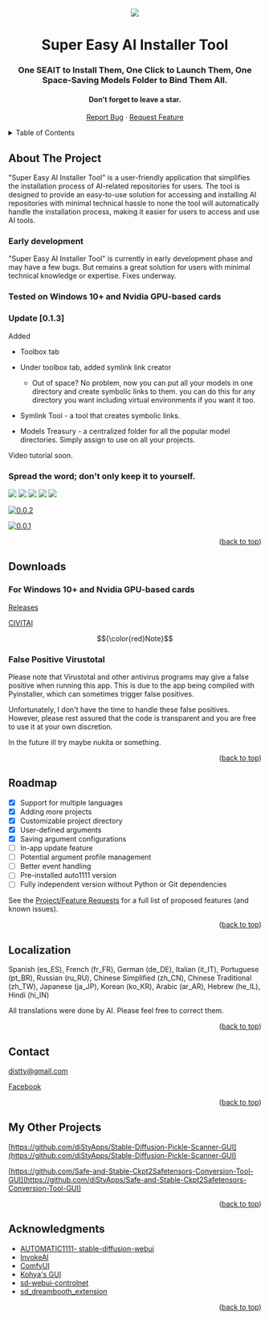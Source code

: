 <!-- Improved compatibility of back to top link: See: https://github.com/othneildrew/Best-README-Template/pull/73 -->
<a name="readme-top"></a>
<!--
*** Thanks for checking out the Best-README-Template. If you have a suggestion
*** that would make this better, please fork the repo and create a pull request
*** or simply open an issue with the tag "enhancement".
*** Don't forget to give the project a star!
*** Thanks again! Now go create something AMAZING! :D
-->
<!--
*** I'm using markdown "reference style" links for readability.
*** Reference links are enclosed in brackets [ ] instead of parentheses ( ).
*** See the bottom of this document for the declaration of the reference variables
*** for contributors-url, forks-url, etc. This is an optional, concise syntax you may use.
*** https://www.markdownguide.org/basic-syntax/#reference-style-links
-->
<br />
<div align="center">

<img src="media/covers/seait_image.jpg">

  <h1 align="center">Super Easy AI Installer Tool</h1>
  <h3 align="center">One SEAIT to Install Them, One Click to Launch Them, One Space-Saving Models Folder to Bind Them All.</h3>
  <h4 align="center">Don't forget to leave a star.</h4>
  
  
  <p align="center">
    <a href="https://github.com/diStyApps/seait/issues">Report Bug</a>
    ·
    <a href="https://github.com/diStyApps/seait/discussions/11">Request Feature</a>
  </p>
</div>



<!-- TABLE OF CONTENTS -->
<details>
  <summary>Table of Contents</summary>
  <ol>
    <li>
      <a href="#about-the-project">About The Project</a>
    </li>
    <li><a href="#roadmap">Roadmap</a></li>
    <li><a href="#localization">Localization</a></li>
    <li><a href="#contact">Contact</a></li>
    <li><a href="#my-other-projects">My Other Projects</a></li>    
    <li><a href="#acknowledgments">Acknowledgments</a></li>
  </ol>
</details>

<!-- ABOUT THE PROJECT -->
## About The Project

"Super Easy AI Installer Tool" is a user-friendly application that simplifies the installation process of AI-related repositories for users.
The tool is designed to provide an easy-to-use solution for accessing and installing AI repositories with minimal technical hassle to none the tool will automatically handle the installation process, making it easier for users to access and use AI tools.

### Early development

"Super Easy AI Installer Tool" is currently in early development phase and may have a few bugs. 
But remains a great solution for users with minimal technical knowledge or expertise. Fixes underway.

### Tested on Windows 10+ and Nvidia GPU-based cards

### Update [0.1.3] 

Added

- Toolbox tab
- Under toolbox tab, added symlink link creator
  - Out of space? No problem, now you can put all your models in one directory and create symbolic links to them.
  you can do this for any directory you want including virtual environments if you want it too.

- Symlink Tool - a tool that creates symbolic links.
- Models Treasury - a centralized folder for all the popular model directories. Simply assign to use on all your projects.

Video tutorial soon.
  
### Spread the word; don't only keep it to yourself.

<img src="media/preview/0.1.2/1_0.1.2.jpg">
<img src="media/preview/0.1.3/1_0.1.3.jpg">
<img src="media/preview/0.1.2/2_0.1.2.jpg">
<img src="media/preview/0.0.7/2_0.0.7.jpg">
<img src="media/preview/0.0.1/1_0.0.1.jpg">

[![0.0.2](media/covers/yt_0.0.2.jpg)](https://www.youtube.com/watch?v=_PJe_gSZn7I "0.0.2")

[![0.0.1](media/covers/yt_0.0.1.jpg)](https://youtu.be/ePZzmMFb8Po "0.0.1")

<p align="right">(<a href="#readme-top">back to top</a>)</p>

## Downloads


### For Windows 10+ and Nvidia GPU-based cards
[Releases](https://github.com/diStyApps/seait/releases)

[CIVITAI](https://civitai.com/models/27574/super-easy-ai-installer-tool)


$${\color{red}Note}$$
### False Positive Virustotal

Please note that Virustotal and other antivirus programs may give a false positive when running this app. This is due to the app being compiled with Pyinstaller, which can sometimes trigger false positives. 

Unfortunately, I don't have the time to handle these false positives. However, please rest assured that the code is transparent and you are free to use it at your own discretion.

In the future ill try maybe nukita or something.

<p align="right">(<a href="#readme-top">back to top</a>)</p>


<!-- ROADMAP -->
## Roadmap

- [x] Support for multiple languages
- [x] Adding more projects
- [x] Customizable project directory
- [x] User-defined arguments
- [x] Saving argument configurations
- [ ] In-app update feature
- [ ] Potential argument profile management
- [ ] Better event handling
- [ ] Pre-installed auto1111 version
- [ ] Fully independent version without Python or Git dependencies

See the [Project/Feature Requests](https://github.com/diStyApps/seait/discussions/11) for a full list of proposed features (and known issues).

<p align="right">(<a href="#readme-top">back to top</a>)</p>


<!-- LOCALIZATION -->
## Localization

Spanish (es_ES), French (fr_FR), German (de_DE), Italian (it_IT), Portuguese (pt_BR), Russian (ru_RU), Chinese Simplified (zh_CN), Chinese Traditional (zh_TW), Japanese (ja_JP), Korean (ko_KR), Arabic (ar_AR), Hebrew (he_IL), Hindi (hi_IN)

All translations were done by AI. Please feel free to correct them.

<p align="right">(<a href="#readme-top">back to top</a>)</p>

<!-- CONTACT -->
## Contact

distty@gmail.com

[Facebook](https://www.facebook.com/disty.fc)

<p align="right">(<a href="#readme-top">back to top</a>)</p>

<!-- MY OTHER PROJECTS -->
## My Other Projects

[https://github.com/diStyApps/Stable-Diffusion-Pickle-Scanner-GUI](https://github.com/diStyApps/Stable-Diffusion-Pickle-Scanner-GUI)

[https://github.com/Safe-and-Stable-Ckpt2Safetensors-Conversion-Tool-GUI](https://github.com/diStyApps/Safe-and-Stable-Ckpt2Safetensors-Conversion-Tool-GUI)

<p align="right">(<a href="#readme-top">back to top</a>)</p>

<!-- ACKNOWLEDGMENTS -->
## Acknowledgments


* [AUTOMATIC1111- stable-diffusion-webui](https://github.com/AUTOMATIC1111/stable-diffusion-webui)
* [InvokeAI](https://github.com/invoke-ai/InvokeAI)
* [ComfyUI](https://github.com/comfyanonymous/ComfyUI)
* [Kohya's GUI](https://github.com/bmaltais/kohya_ss)
* [sd-webui-controlnet](https://github.com/Mikubill/sd-webui-controlnet)
* [sd_dreambooth_extension](https://github.com/d8ahazard/sd_dreambooth_extension)

<!-- * [GitHub Emoji Cheat Sheet](https://www.webpagefx.com/tools/emoji-cheat-sheet)
* [Malven's Flexbox Cheatsheet](https://flexbox.malven.co/)
* [Malven's Grid Cheatsheet](https://grid.malven.co/)
* [Img Shields](https://shields.io)
* [GitHub Pages](https://pages.github.com)
* [Font Awesome](https://fontawesome.com)
* [React Icons](https://react-icons.github.io/react-icons/search)-->

<p align="right">(<a href="#readme-top">back to top</a>)</p>


<!-- MARKDOWN LINKS & IMAGES -->
<!-- https://www.markdownguide.org/basic-syntax/#reference-style-links -->
[contributors-shield]: https://img.shields.io/github/contributors/othneildrew/Best-README-Template.svg?style=for-the-badge
[contributors-url]: https://github.com/othneildrew/Best-README-Template/graphs/contributors
[forks-shield]: https://img.shields.io/github/forks/othneildrew/Best-README-Template.svg?style=for-the-badge
[forks-url]: https://github.com/othneildrew/Best-README-Template/network/members
[stars-shield]: https://img.shields.io/github/stars/othneildrew/Best-README-Template.svg?style=for-the-badge
[stars-url]: https://github.com/othneildrew/Best-README-Template/stargazers
[issues-shield]: https://img.shields.io/github/issues/othneildrew/Best-README-Template.svg?style=for-the-badge
[issues-url]: https://github.com/othneildrew/Best-README-Template/issues
[license-shield]: https://img.shields.io/github/license/othneildrew/Best-README-Template.svg?style=for-the-badge
[license-url]: https://github.com/othneildrew/Best-README-Template/blob/master/LICENSE.txt
[linkedin-shield]: https://img.shields.io/badge/-LinkedIn-black.svg?style=for-the-badge&logo=linkedin&colorB=555
[linkedin-url]: https://linkedin.com/in/othneildrew
[product-screenshot]: images/screenshot.png
[Next.js]: https://img.shields.io/badge/next.js-000000?style=for-the-badge&logo=nextdotjs&logoColor=white
[Next-url]: https://nextjs.org/
[React.js]: https://img.shields.io/badge/React-20232A?style=for-the-badge&logo=react&logoColor=61DAFB
[React-url]: https://reactjs.org/
[Vue.js]: https://img.shields.io/badge/Vue.js-35495E?style=for-the-badge&logo=vuedotjs&logoColor=4FC08D
[Vue-url]: https://vuejs.org/
[Angular.io]: https://img.shields.io/badge/Angular-DD0031?style=for-the-badge&logo=angular&logoColor=white
[Angular-url]: https://angular.io/
[Svelte.dev]: https://img.shields.io/badge/Svelte-4A4A55?style=for-the-badge&logo=svelte&logoColor=FF3E00
[Svelte-url]: https://svelte.dev/
[Laravel.com]: https://img.shields.io/badge/Laravel-FF2D20?style=for-the-badge&logo=laravel&logoColor=white
[Laravel-url]: https://laravel.com
[Bootstrap.com]: https://img.shields.io/badge/Bootstrap-563D7C?style=for-the-badge&logo=bootstrap&logoColor=white
[Bootstrap-url]: https://getbootstrap.com
[JQuery.com]: https://img.shields.io/badge/jQuery-0769AD?style=for-the-badge&logo=jquery&logoColor=white
[JQuery-url]: https://jquery.com 




